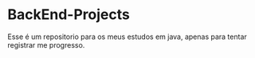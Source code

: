# BackEnd-Projects
Esse é um repositorio para os meus estudos em java, apenas para tentar registrar me progresso.
